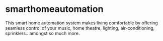 # smarthomeautomation
 This smart home automation system makes living comfortable by offering seamless control of your music, home theatre, lighting, air-conditioning, sprinklers.. amongst so much more.

